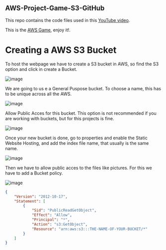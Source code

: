 ## AWS-Project-Game-S3-GitHub

This repo contains the code files used in this [YouTube video](https://youtu.be/biYVW1TMYAU).

This is the [AWS Game](http://mygameinaws-memeproject.s3-website-us-east-1.amazonaws.com/), enjoy it!.

# Creating a AWS S3 Bucket
To host the webpage we have to create a S3 bucket in AWS, so find the S3 option and click in create a Bucket.

![image](https://github.com/user-attachments/assets/8d1275ed-d6dc-4427-b581-fff855d2bd7c)

We are going to us e a General Puspose bucket.
To choose a name, this has to be unique across all the AWS.

![image](https://github.com/user-attachments/assets/69b59ded-d1b3-46b9-8eff-2dc3c7f4cb28)

Allow Public Acces for this bucket. This option is not recommended if you are working with buckets, but for this projects is fine.

![image](https://github.com/user-attachments/assets/b8f207a6-f31b-4d97-9c07-6a3af35ba6b0)

Once your new bucket is done, go to properties and enable the Static Website Hosting, and add the index file name, that usually is the same name.

![image](https://github.com/user-attachments/assets/e122fcab-5114-46a0-b2be-98dc5b0108de)

Then we have to allow public acces to the files like pictures. For this we have to add a Bucket policy.

![image](https://github.com/user-attachments/assets/47cb02d6-55d4-4b9d-9aef-2427a2cbe51c)

```json
{
    "Version": "2012-10-17",
    "Statement": [
        {
            "Sid": "PublicReadGetObject", 
            "Effect": "Allow",
            "Principal": "*",
            "Action": "s3:GetObject",
            "Resource": "arn:aws:s3:::THE-NAME-OF-YOUR-BUCKET/*"
        }
    ]
}

```

